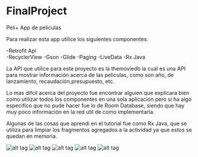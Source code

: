 # FinalProject
Peli+ App de peliculas

Para realizar esta app utilice los siguientes componentes:

 -Retrofit Api  
 -RecyclerView 
 -Gson
 -Glide
 -Paging
 -LiveData
 -Rx Java
 
 
 La API que utilice para este proyecto es la themoviedb la cual es una API para mostrar información acerca de las peliculas, como son año, de lanzamiento, recaudación,presupuesto, etc.
 
 
 
 Lo mas difcil acerca del proyecto fue encontrar alguien que explicara bien como utilizar todos los componentes en una sola aplicación pero si ha algo especifico que no pude hacer fue lo de Room Database, siendo que hay muy poco información en la red util de como implementarla.

Algunas de las cosas que aprendi en el tutorial fue como Rx Java, que se utiliza para limpiar los fragmentos agregados a la actividad ya que estos se quedan en memoria.


![alt tag](https://github.com/CesarEnri/FinalProject/blob/master/app/src/main/res/mipmap-mdpi/p1.jpg)
![alt tag](https://github.com/CesarEnri/FinalProject/blob/master/app/src/main/res/mipmap-mdpi/p2.jpg)
![alt tag](https://github.com/CesarEnri/FinalProject/blob/master/app/src/main/res/mipmap-mdpi/p3.jpg)
![alt tag](https://github.com/CesarEnri/FinalProject/blob/master/app/src/main/res/mipmap-mdpi/p4.jpg)
![alt tag](https://github.com/CesarEnri/FinalProject/blob/master/app/src/main/res/mipmap-mdpi/p5.jpg)
